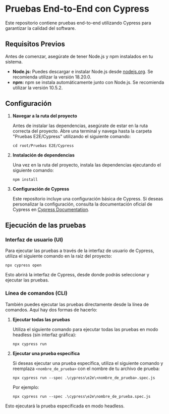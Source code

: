 # Pruebas End-to-End con Cypress

Este repositorio contiene pruebas end-to-end utilizando Cypress para garantizar la calidad del software.

## Requisitos Previos

Antes de comenzar, asegúrate de tener Node.js y npm instalados en tu sistema.

- **Node.js:** Puedes descargar e instalar Node.js desde [nodejs.org](https://nodejs.org/). Se recomienda utilizar la versión 18.20.0.
- **npm:** npm se instala automáticamente junto con Node.js. Se recomienda utilizar la versión 10.5.2.

## Configuración

1. **Navegar a la ruta del proyecto**

   Antes de instalar las dependencias, asegúrate de estar en la ruta correcta del proyecto. Abre una terminal y navega hasta la carpeta "Pruebas E2E/Cypress" utilizando el siguiente comando:

   ```
   cd root/Pruebas E2E/Cypress
   ```

2. **Instalación de dependencias**

   Una vez en la ruta del proyecto, instala las dependencias ejecutando el siguiente comando:

   ```
   npm install
   ```

3. **Configuración de Cypress**

   Este repositorio incluye una configuración básica de Cypress. Si deseas personalizar la configuración, consulta la documentación oficial de Cypress en [Cypress Documentation](https://docs.cypress.io/).

## Ejecución de las pruebas

### Interfaz de usuario (UI)

Para ejecutar las pruebas a través de la interfaz de usuario de Cypress, utiliza el siguiente comando en la raíz del proyecto:

```
npx cypress open
```

Esto abrirá la interfaz de Cypress, desde donde podrás seleccionar y ejecutar las pruebas.

### Línea de comandos (CLI)

También puedes ejecutar las pruebas directamente desde la línea de comandos. Aquí hay dos formas de hacerlo:

1. **Ejecutar todas las pruebas**

   Utiliza el siguiente comando para ejecutar todas las pruebas en modo headless (sin interfaz gráfica):

   ```
   npx cypress run
   ```

2. **Ejecutar una prueba específica**

   Si deseas ejecutar una prueba específica, utiliza el siguiente comando y reemplaza `<nombre_de_prueba>` con el nombre de tu archivo de prueba:

   ```
   npx cypress run --spec .\cypress\e2e\<nombre_de_prueba>.spec.js
   ```

   Por ejemplo:

   ```
   npx cypress run --spec .\cypress\e2e\nombre_de_prueba.spec.js
   ```

Esto ejecutará la prueba especificada en modo headless.